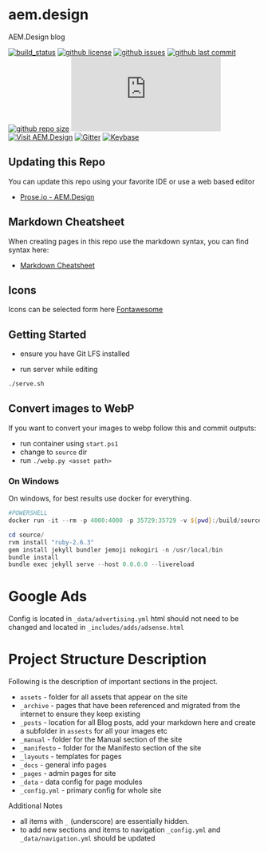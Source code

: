 # aem.design
AEM.Design blog

[![build_status](https://github.com/aem-design/aem.design/workflows/ci/badge.svg)](https://github.com/aem-design/aem.design/actions?workflow=ci)
[![github license](https://img.shields.io/github/license/aem-design/aem.design)](https://github.com/aem-design/aem.design) 
[![github issues](https://img.shields.io/github/issues/aem-design/aem.design)](https://github.com/aem-design/aem.design) 
[![github last commit](https://img.shields.io/github/last-commit/aem-design/aem.design)](https://github.com/aem-design/aem.design) 
[![github repo size](https://img.shields.io/github/repo-size/aem-design/aem.design)](https://github.com/aem-design/aem.design) 
![statuscake](https://app.statuscake.com/button/index.php?Track=sKW7chwd8h&Days=7&Design=3 "statuscake")
[![Visit AEM.Design](https://img.shields.io/badge/visit-aem.design-brightgreen)](https://aem.design/)
[![Gitter](https://img.shields.io/gitter/room/aem-design/Lobby)](https://gitter.im/aem-design/Lobby)
[![Keybase](https://img.shields.io/keybase/pgp/aemdesign?color=orange&label=PGP&logo=keybase&logoColor=orange)](https://keybase.io/aemdesign)


## Updating this Repo

You can update this repo using your favorite IDE or use a web based editor

* [Prose.io - AEM.Design](http://prose.io/#aem-design/aem.design/tree/master)

## Markdown Cheatsheet

When creating pages in this repo use the markdown syntax, you can find syntax here:

* [Markdown Cheatsheet](https://github.com/adam-p/markdown-here/wiki/Markdown-Cheatsheet)

## Icons

Icons can be selected form here [Fontawesome](http://fontawesome.io/icons/)


## Getting Started

* ensure you have Git LFS installed

* run server while editing

```bash
./serve.sh
```

## Convert images to WebP

If you want to convert your images to webp follow this and commit outputs:

* run container using `start.ps1`
* change to `source` dir
* run `./webp.py <asset path>`

### On Windows

On windows, for best results use docker for everything.

```powershell
#POWERSHELL
docker run -it --rm -p 4000:4000 -p 35729:35729 -v ${pwd}:/build/source:rw aemdesign/centos-java-buildpack bash --login

cd source/
rvm install "ruby-2.6.3"
gem install jekyll bundler jemoji nokogiri -n /usr/local/bin
bundle install
bundle exec jekyll serve --host 0.0.0.0 --livereload

```

# Google Ads

Config is located in `_data/advertising.yml` html should not need to be changed and located in `_includes/adds/adsense.html`

# Project Structure Description

Following is the description of important sections in the project. 

* `assets` - folder for all assets that appear on the site
* `_archive` - pages that have been referenced and migrated from the internet to ensure they keep existing 
* `_posts` - location for all Blog posts, add your markdown here and create a subfolder in `assests` for all your images etc
* `_manual` - folder for the Manual section of the site 
* `_manifesto` - folder for the Manifesto section of the site
* `_layouts` - templates for pages
* `_docs` - general info pages
* `_pages` - admin pages for site
* `_data` - data config for page modules
* `_config.yml` - primary config for whole site

Additional Notes

* all items with `_` (underscore) are essentially hidden.
* to add new sections and items to navigation `_config.yml` and `_data/navigation.yml` should be updated
